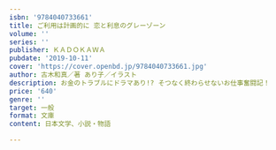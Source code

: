```yaml
---
isbn: '9784040733661'
title: ご利用は計画的に 恋と利息のグレーゾーン
volume: ''
series: ''
publisher: ＫＡＤＯＫＡＷＡ
pubdate: '2019-10-11'
cover: 'https://cover.openbd.jp/9784040733661.jpg'
author: 古木和真／著 あり子／イラスト
description: お金のトラブルにドラマあり!? そつなく終わらせないお仕事奮闘記！
price: '640'
genre: ''
target: 一般
format: 文庫
content: 日本文学、小説・物語

---
```


